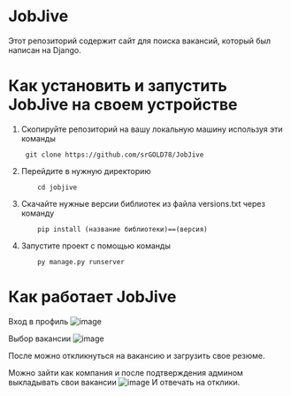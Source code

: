 # JobJive
Этот репозиторий содержит сайт для поиска вакансий, который был написан на Django. 

# Как установить и запустить JobJive на своем устройстве
1. Скопируйте репозиторий на вашу локальную машину используя эти команды
    
        git clone https://github.com/srGOLD78/JobJive
        
2. Перейдите в нужную директорию
    ```
        cd jobjive
    
3. Скачайте нужные версии библиотек из файла versions.txt через команду
   ```
       pip install (название библиотеки)==(версия)

4. Запустите проект с помощью команды
   ```
       py manage.py runserver

# Как работает JobJive
Вход в профиль
![image](https://github.com/srGOLD78/JobJive/assets/44532302/9bb80840-566b-413e-b280-edfb6a7722f2)

Выбор вакансии
![image](https://github.com/srGOLD78/JobJive/assets/44532302/e194a0da-88d2-422d-a8c5-e3ed3daab892)

После можно откликнуться на вакансию и загрузить свое резюме.

Можно зайти как компания и после подтверждения админом выкладывать свои вакансии
![image](https://github.com/srGOLD78/JobJive/assets/44532302/45c63af8-6528-4a32-8b77-b19155e05d5d)
И отвечать на отклики.

